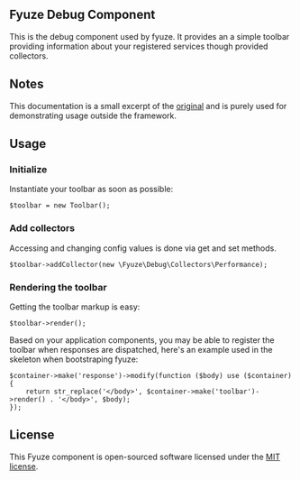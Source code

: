 ## Fyuze Debug Component

This is the debug component used by fyuze. It provides an a simple toolbar providing information about your registered services though provided collectors.

## Notes

This documentation is a small excerpt of the [original]() and is purely used for demonstrating usage 
outside the framework.

## Usage
    

### Initialize

Instantiate your toolbar as soon as possible:

    $toolbar = new Toolbar();

### Add collectors
 
Accessing and changing config values is done via get and set methods.
 
    $toolbar->addCollector(new \Fyuze\Debug\Collectors\Performance);
    
### Rendering the toolbar

Getting the toolbar markup is easy:

    $toolbar->render();
    
Based on your application components, you may be able to register the toolbar when responses are dispatched, here's an example used in the skeleton when bootstraping fyuze:


    $container->make('response')->modify(function ($body) use ($container) {
        return str_replace('</body>', $container->make('toolbar')->render() . '</body>', $body);
    });
   
## License

This Fyuze component is open-sourced software licensed under the [MIT license](http://opensource.org/licenses/MIT).
